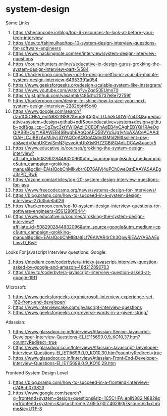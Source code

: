 # system-design



Some Links

1. https://shecancode.io/blog/top-6-resources-to-look-at-before-your-tech-interview
2. https://dev.to/fahimulhaq/top-10-system-design-interview-questions-for-software-engineers
3. https://www.hackingnote.com/en/interview/system-design-interview-questions
4. https://coursehunters.online/t/educative-io-design-gurus-grokking-the-system-design-interview-part-5/584
5. https://hackernoon.com/how-not-to-design-netflix-in-your-45-minute-system-design-interview-64953391a054
6. https://www.geeksforgeeks.org/design-scalable-system-like-instagram/
7. https://www.youtube.com/watch?v=ZgdS0EUmn70
8. https://gist.github.com/vasanthk/485d1c25737e8e72759f
9. https://hackernoon.com/design-to-shine-how-to-ace-your-next-system-design-interview-2282bbf45c40
10. https://www.google.com/search?rlz=1C5CHFA_enIN882IN882&ei=SgCgXpLLOJu8rQGWjZn4DQ&q=educative+system+design+github+pdf&oq=educative+system+design+github+pdf&gs_lcp=CgZwc3ktYWIQAzIICCEQFhAdEB4yCAghEBYQHRAeOgQIABBHOgYIABAWEB46BwghEAoQoAFQ5BVYoSJg1yNoAXACeACAAdICiAHLCJIBBzAuMi4yLjGYAQCgAQGqAQdnd3Mtd2l6&sclient=psy-ab&ved=0ahUKEwiSmN3jzvvoAhUbXisKHZZGBt8Q4dUDCAw&uact=5
11. https://www.educative.io/courses/grokking-the-system-design-interview?affiliate_id=5082902844932096&utm_source=google&utm_medium=cpc&utm_campaign=grokking-manual&gclid=EAIaIQobChMIkvbrr8D76AIVj4uPCh0weQatEAAYASAAEgJ3sPD_BwE
12. https://dzone.com/articles/top-20-system-design-interview-questions-for-java
13. https://www.freecodecamp.org/news/systems-design-for-interviews/
14. https://blog.pramp.com/how-to-succeed-in-a-system-design-interview-27b35de0df26
15. https://hackernoon.com/top-10-system-design-interview-questions-for-software-engineers-8561290f0444
16. https://www.educative.io/courses/grokking-the-system-design-interview?affiliate_id=5082902844932096&utm_source=google&utm_medium=cpc&utm_campaign=grokking-manual&gclid=EAIaIQobChMI8tal6Lf76AIVAR4rCh3OpwRjEAAYASAAEgLnsvD_BwE


Looks For javascript Interview questions:
Google:
1. https://medium.com/coderbyte/a-tricky-javascript-interview-question-asked-by-google-and-amazon-48d212890703
2. https://dev.to/coderbyte/a-javascript-interview-question-asked-at-google-19f1

Microsoft:
1. https://www.geeksforgeeks.org/microsoft-interview-experience-set-162-front-end-developer/
2. https://www.interviewcake.com/javascript-interview-questions
3. https://www.geeksforgeeks.org/reverse-words-in-a-given-string/

Atlassian:
1. https://www.glassdoor.co.in/Interview/Atlassian-Senior-Javascript-Developer-Interview-Questions-EI_IE115699.0,9_KO10,37.htm?countryRedirect=true
2. https://www.glassdoor.co.in/Interview/Atlassian-Javascript-Developer-Interview-Questions-EI_IE115699.0,9_KO10,30.htm?countryRedirect=true
3. https://www.glassdoor.co.in/Interview/Atlassian-Front-End-Developer-Interview-Questions-EI_IE115699.0,9_KO10,29.htm


Frontend System Design Level
1. https://blog.pramp.com/how-to-succeed-in-a-frontend-interview-d748cb073823
2. https://www.google.com/search?q=frontend+system+design+questions&rlz=1C5CHFA_enIN882IN882&oq=frontend+system+&aqs=chrome.2.69i57j0l7.4628j0j7&sourceid=chrome&ie=UTF-8